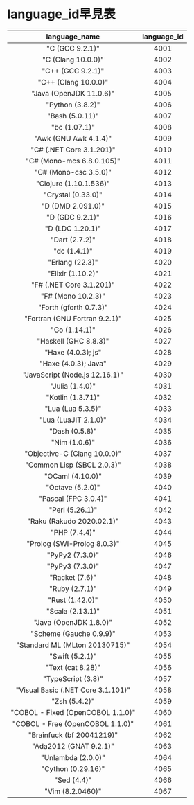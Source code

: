 # language_id早見表

| language_name | language_id |
| :---: | :---: |
| "C (GCC 9.2.1)" | 4001 |
| "C (Clang 10.0.0)" | 4002 |
| "C++ (GCC 9.2.1)" | 4003 |
| "C++ (Clang 10.0.0)" | 4004 |
| "Java (OpenJDK 11.0.6)" | 4005 |
| "Python (3.8.2)" | 4006 |
| "Bash (5.0.11)" | 4007 |
| "bc (1.07.1)" | 4008 |
| "Awk (GNU Awk 4.1.4)" | 4009 |
| "C# (.NET Core 3.1.201)" | 4010 |
| "C# (Mono-mcs 6.8.0.105)" | 4011 |
| "C# (Mono-csc 3.5.0)" | 4012 |
| "Clojure (1.10.1.536)" | 4013 |
| "Crystal (0.33.0)" | 4014 |
| "D (DMD 2.091.0)" | 4015 |
| "D (GDC 9.2.1)" | 4016 |
| "D (LDC 1.20.1)" | 4017 |
| "Dart (2.7.2)" | 4018 |
| "dc (1.4.1)" | 4019 |
| "Erlang (22.3)" | 4020 |
| "Elixir (1.10.2)" | 4021 |
| "F# (.NET Core 3.1.201)" | 4022 |
| "F# (Mono 10.2.3)" | 4023 |
| "Forth (gforth 0.7.3)" | 4024 |
| "Fortran (GNU Fortran 9.2.1)" | 4025 |
| "Go (1.14.1)" | 4026 |
| "Haskell (GHC 8.8.3)" | 4027 |
| "Haxe (4.0.3); js" | 4028 |
| "Haxe (4.0.3); Java" | 4029 |
| "JavaScript (Node.js 12.16.1)" | 4030 |
| "Julia (1.4.0)" | 4031 |
| "Kotlin (1.3.71)" | 4032 |
| "Lua (Lua 5.3.5)" | 4033 |
| "Lua (LuaJIT 2.1.0)" | 4034 |
| "Dash (0.5.8)" | 4035 |
| "Nim (1.0.6)" | 4036 |
| "Objective-C (Clang 10.0.0)" | 4037 |
| "Common Lisp (SBCL 2.0.3)" | 4038 |
| "OCaml (4.10.0)" | 4039 |
| "Octave (5.2.0)" | 4040 |
| "Pascal (FPC 3.0.4)" | 4041 |
| "Perl (5.26.1)" | 4042 |
| "Raku (Rakudo 2020.02.1)" | 4043 |
| "PHP (7.4.4)" | 4044 |
| "Prolog (SWI-Prolog 8.0.3)" | 4045 |
| "PyPy2 (7.3.0)" | 4046 |
| "PyPy3 (7.3.0)" | 4047 |
| "Racket (7.6)" | 4048 |
| "Ruby (2.7.1)" | 4049 |
| "Rust (1.42.0)" | 4050 |
| "Scala (2.13.1)" | 4051 |
| "Java (OpenJDK 1.8.0)" | 4052 |
| "Scheme (Gauche 0.9.9)" | 4053 |
| "Standard ML (MLton 20130715)" | 4054 |
| "Swift (5.2.1)" | 4055 |
| "Text (cat 8.28)" | 4056 |
| "TypeScript (3.8)" | 4057 |
| "Visual Basic (.NET Core 3.1.101)" | 4058 |
| "Zsh (5.4.2)" | 4059 |
| "COBOL - Fixed (OpenCOBOL 1.1.0)" | 4060 |
| "COBOL - Free (OpenCOBOL 1.1.0)" | 4061 |
| "Brainfuck (bf 20041219)" | 4062 |
| "Ada2012 (GNAT 9.2.1)" | 4063 |
| "Unlambda (2.0.0)" | 4064 |
| "Cython (0.29.16)" | 4065 |
| "Sed (4.4)" | 4066 |
| "Vim (8.2.0460)" | 4067 |
